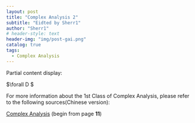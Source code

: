 ```yaml
---
layout: post
title: "Complex Analysis 2"
subtitle: "Eidted by Sherr1"
author: "Sherr1"
# header-style: text
header-img: "img/post-gai.png"
catalog: true
tags:
  - Complex Analysis
---
```


Partial content display:

<!-- ![](/img/in-post/post-ca/11.jpg) -->

$\forall D $

For more information about the 1st Class of Complex Analysis, please refer to the following sources(Chinese version):

[Complex Analysis](/files/Complex%20Analysis.pdf) (begin from page **11**)

